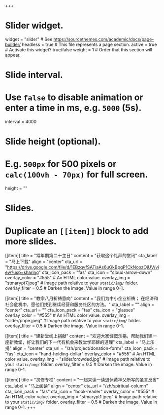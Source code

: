 +++
# Slider widget.
widget = "slider"  # See https://sourcethemes.com/academic/docs/page-builder/
headless = true  # This file represents a page section.
active = true  # Activate this widget? true/false
weight = 1  # Order that this section will appear.

# Slide interval.
# Use `false` to disable animation or enter a time in ms, e.g. `5000` (5s).
interval = 4000

# Slide height (optional).
# E.g. `500px` for 500 pixels or `calc(100vh - 70px)` for full screen.
height = ""

# Slides.
# Duplicate an `[[item]]` block to add more slides.
[[item]]
  title = "常年期第二十主日"
  content = "获取这个礼拜的堂讯"
  cta_label = "马上下载"
  align = "center"
  cta_url = "https://drive.google.com/file/d/1EBzqvfSATiaAs6uGkBpgP1CkNoozOjUV/view?usp=sharing"
  cta_icon_pack = "fas"
  cta_icon = "cloud-arrow-down"
  overlay_color = "#555"  # An HTML color value.
  overlay_img = "stmarypt7.jpeg"  # Image path relative to your `static/img/` folder.
  overlay_filter = 0.5  # Darken the image. Value in range 0-1.

[[item]]
  title = "教宗八月祈祷意向"
  content = "我们为中小企业祈祷； 在经济和社会危机中，愿他们找到继续经营和服务社区的方法。"
  cta_label = ""
  align = "center"
  cta_url = ""
  cta_icon_pack = "fas"
  cta_icon = "glasses"
  overlay_color = "#555"  # An HTML color value.
  overlay_img = "slider/pope.jpeg"  # Image path relative to your `static/img/` folder.
  overlay_filter = 0.5  # Darken the image. Value in range 0-1.

[[item]]
  title = "建新堂线上捐献"
  content = "欢迎大家慷慨乐捐，帮助我们建一座新教堂，好让我们的下一代有机会来教堂学耶稣的道理"
  cta_label = "马上乐捐"
  align = "center"
  cta_url = "/zh/project/donation-form/"
  cta_icon_pack = "fas"
  cta_icon = "hand-holding-dollar"
  overlay_color = "#555"  # An HTML color value.
  overlay_img = "slider/crowded.jpg"  # Image path relative to your `static/img/` folder.
  overlay_filter = 0.5  # Darken the image. Value in range 0-1.

[[item]]
  title = "灵修专栏"
  content = "一起来读一读退休黄神父所写的圣言反省"
  cta_label = "马上阅读"
  align = "center"
  cta_url = "/zh/spiritual-column"
  cta_icon_pack = "fas"
  cta_icon = "book-reader"
  overlay_color = "#555"  # An HTML color value.
  overlay_img = "stmarypt1.jpeg"  # Image path relative to your `static/img/` folder.
  overlay_filter = 0.5  # Darken the image. Value in range 0-1.
+++
